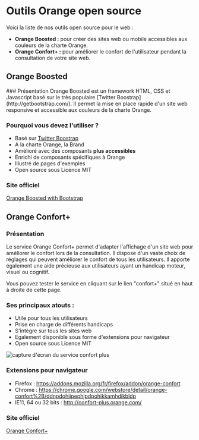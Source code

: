 # Outils Orange open source  
  
<script>$(document).ready(function () {
    setBreadcrumb([{"label":"Outils Orange open source"}]);
});</script>
  
  Voici la liste de nos outils open source pour le web : 
- **Orange Boosted :** pour créer des sites web ou mobile accessibles aux couleurs de la charte Orange.
- **Orange Confort+ :** pour améliorer le confort de l'utilisateur pendant la consultation de votre site web.

<h2 id="boosted" lang="en">Orange Boosted</h2>
### Présentation
Orange <span lang="en">Boosted</span> est un framework HTML, CSS et Javascript basé sur le très populaire <span lang="en">[Twitter Boostrap](http://getbootstrap.com/)</span>.
Il permet la mise en place rapide d'un site web responsive et accessible aux couleurs de la charte Orange.

### Pourquoi vous devez l'utiliser ?
 - Basé sur <span lang="en">[Twitter Boostrap](http://getbootstrap.com/)</span>
 - A la charte Orange, la Brand
 - Amélioré avec des composants **plus accessibles**
 - Enrichi de composants spécifiques à Orange
 - Illustré de pages d'exemples
 - <span lang="en">Open source</span> sous Licence <span lang="en">MIT</span>

### Site officiel

<span lang="en">[Orange Boosted with Bootstrap](http://boosted.orange.com/)</span>

## Orange Confort+

### Présentation
Le service Orange Confort+ permet d'adapter l'affichage d'un site web pour améliorer le confort lors de la consultation. Il dispose d'un vaste choix de réglages qui peuvent améliorer le confort de tous les utilisateurs. Il apporte également une aide précieuse aux utilisateurs ayant un handicap moteur, visuel ou cognitif.

Vous pouvez tester le service en cliquant sur le lien "confort+" situé en haut à droite de cette page.

### Ses principaux atouts :
- Utile pour tous les utilisateurs
- Prise en charge de différents handicaps
- S'intègre sur tous les sites web
- Egalement disponible sous forme d'extensions pour navigateur
- <span lang="en">Open source</span> sous Licence <span lang="en">MIT</span> 

![capture d'écran du service confort plus](./images/confort-plus.png)

### Extensions pour navigateur
- Firefox : https://addons.mozilla.org/fr/firefox/addon/orange-confort
- Chrome : https://chrome.google.com/webstore/detail/orange-confort%2B/ddnpdohiipephjpdpohikkamhdikbldp
- IE11, 64 ou 32 bits : http://confort-plus.orange.com/

### Site officiel
[Orange Confort+](http://confort-plus.orange.com/)
 
&nbsp;
   
<!--  This file is part of a11y-guidelines | Our vision of mobile & web accessibility guidelines and best practices, with valid/invalid examples.
 Copyright (C) 2016  Orange SA
 See the Creative Commons Legal Code Attribution-ShareAlike 3.0 Unported License for more details (LICENSE file). -->
